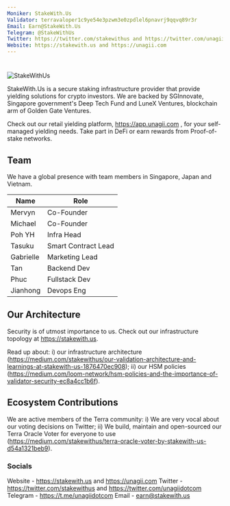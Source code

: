 ```yaml
---
Moniker: StakeWith.Us
Validator: terravaloper1c9ye54e3pzwm3e0zpdlel6pnavrj9qqvq89r3r
Email: Earn@StakeWith.Us
Telegram: @StakeWithUs
Twitter: https://twitter.com/stakewithus and https://twitter.com/unagiidotcom
Website: https://stakewith.us and https://unagii.com
---
```


#
![StakeWithUs](https://drive.google.com/file/d/1Qz9sujx69WYvuvposC6CVz25z0z4rNsA/view)

StakeWith.Us is a secure staking infrastructure provider that provide yielding solutions for crypto investors. We are backed by SGInnovate, Singapore government's Deep Tech Fund and LuneX Ventures, blockchain arm of Golden Gate Ventures.

Check out our retail yielding platform, https://app.unagii.com , for your self-managed yielding needs. Take part in DeFi or earn rewards from Proof-of-stake networks.

## Team

We have a global presence with team members in Singapore, Japan and Vietnam.

| Name      | Role                |
| --------- | ------------------- |
| Mervyn    | Co-Founder          |
| Michael   | Co-Founder          |
| Poh YH    | Infra Head          |
| Tasuku    | Smart Contract Lead |
| Gabrielle | Marketing Lead      |
| Tan       | Backend Dev         |
| Phuc      | Fullstack Dev       |
| Jianhong  | Devops Eng          |

## Our Architecture

Security is of utmost importance to us. Check out our infrastructure topology at https://stakewith.us. 

Read up about:
i) our infrastructure architecture (https://medium.com/stakewithus/our-validation-architecture-and-learnings-at-stakewith-us-1876470ec908);
ii) our HSM policies (https://medium.com/loom-network/hsm-policies-and-the-importance-of-validator-security-ec8a4cc1b6f).

## Ecosystem Contributions

We are active members of the Terra community:
i) We are very vocal about our voting decisions on Twitter;
ii) We build, maintain and open-sourced our Terra Oracle Voter for everyone to use (https://medium.com/stakewithus/terra-oracle-voter-by-stakewith-us-d54a1321beb9).

### Socials

Website - https://stakewith.us and https://unagii.com
Twitter - https://twitter.com/stakewithus and https://twitter.com/unagiidotcom
Telegram - https://t.me/unagiidotcom
Email - earn@stakewith.us
